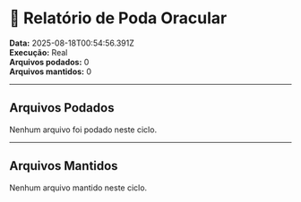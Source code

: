 # 🌿 Relatório de Poda Oracular

**Data:** 2025-08-18T00:54:56.391Z  
**Execução:** Real  
**Arquivos podados:** 0  
**Arquivos mantidos:** 0

---

## Arquivos Podados

Nenhum arquivo foi podado neste ciclo.

---

## Arquivos Mantidos

Nenhum arquivo mantido neste ciclo.
